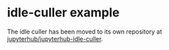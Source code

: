 # idle-culler example

The idle culler has been moved to its own repository at
[jupyterhub/jupyterhub-idle-culler](https://github.com/jupyterhub/jupyterhub-idle-culler).